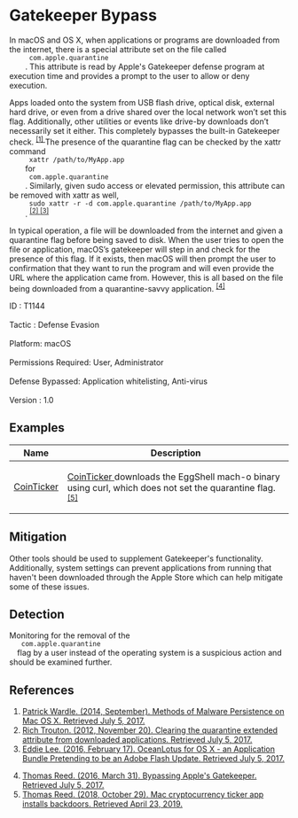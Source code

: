 <div class="container-fluid">
 <h1>
  Gatekeeper Bypass
 </h1>
 <div class="row">
  <div class="col-md-8 description-body">
   <p>
    In macOS and OS X, when applications or programs are downloaded from the internet, there is a special attribute set on the file called
    <code>
     com.apple.quarantine
    </code>
    . This attribute is read by Apple's Gatekeeper defense program at execution time and provides a prompt to the user to allow or deny execution.
   </p>
   <p>
    Apps loaded onto the system from USB flash drive, optical disk, external hard drive, or even from a drive shared over the local network won’t set this flag. Additionally, other utilities or events like drive-by downloads don’t necessarily set it either. This completely bypasses the built-in Gatekeeper check.
    <span class="scite-citeref-number" data-reference="Methods of Mac Malware Persistence" id="scite-ref-1-a">
     <sup>
      <a aria-describedby="qtip-0" data-hasqtip="0" href="https://www.virusbulletin.com/uploads/pdf/conference/vb2014/VB2014-Wardle.pdf" target="_blank">
       [1]
      </a>
     </sup>
    </span>
    The presence of the quarantine flag can be checked by the xattr command
    <code>
     xattr /path/to/MyApp.app
    </code>
    for
    <code>
     com.apple.quarantine
    </code>
    . Similarly, given sudo access or elevated permission, this attribute can be removed with xattr as well,
    <code>
     sudo xattr -r -d com.apple.quarantine /path/to/MyApp.app
    </code>
    .
    <span class="scite-citeref-number" data-reference="Clearing quarantine attribute" id="scite-ref-2-a">
     <sup>
      <a aria-describedby="qtip-1" data-hasqtip="1" href="https://derflounder.wordpress.com/2012/11/20/clearing-the-quarantine-extended-attribute-from-downloaded-applications/" target="_blank">
       [2]
      </a>
     </sup>
    </span>
    <span class="scite-citeref-number" data-reference="OceanLotus for OS X" id="scite-ref-3-a">
     <sup>
      <a aria-describedby="qtip-2" data-hasqtip="2" href="https://www.alienvault.com/blogs/labs-research/oceanlotus-for-os-x-an-application-bundle-pretending-to-be-an-adobe-flash-update" target="_blank">
       [3]
      </a>
     </sup>
    </span>
   </p>
   <p>
    In typical operation, a file will be downloaded from the internet and given a quarantine flag before being saved to disk. When the user tries to open the file or application, macOS’s gatekeeper will step in and check for the presence of this flag. If it exists, then macOS will then prompt the user to confirmation that they want to run the program and will even provide the URL where the application came from. However, this is all based on the file being downloaded from a quarantine-savvy application.
    <span class="scite-citeref-number" data-reference="Bypassing Gatekeeper" id="scite-ref-4-a">
     <sup>
      <a aria-describedby="qtip-3" data-hasqtip="3" href="https://blog.malwarebytes.com/cybercrime/2015/10/bypassing-apples-gatekeeper/" target="_blank">
       [4]
      </a>
     </sup>
    </span>
   </p>
  </div>
  <div class="col-md-4">
   <div class="card">
    <div class="card-body">
     <div class="card-data">
      <span class="h5 card-title">
       ID
      </span>
      : T1144
      <br/>
      <br/>
     </div>
     <div class="card-data">
      <span class="h5 card-title">
      </span>
     </div>
     <div class="card-data">
      <span class="h5 card-title">
       Tactic
      </span>
      : Defense Evasion
      <br/>
      <br/>
     </div>
     <div class="card-data">
      <span class="h5 card-title">
       Platform:
      </span>
      macOS
      <br/>
      <br/>
     </div>
     <div class="card-data">
      <span class="h5 card-title">
      </span>
     </div>
     <div class="card-data">
      <span class="h5 card-title">
       Permissions Required:
      </span>
      User, Administrator
      <br/>
      <br/>
     </div>
     <div class="card-data">
      <span class="h5 card-title">
      </span>
     </div>
     <div class="card-data">
      <span class="h5 card-title">
      </span>
     </div>
     <div class="card-data">
      <span class="h5 card-title">
      </span>
     </div>
     <div class="card-data">
      <span class="h5 card-title">
      </span>
     </div>
     <div class="card-data">
      <span class="h5 card-title">
       Defense Bypassed:
      </span>
      Application whitelisting, Anti-virus
      <br/>
      <br/>
     </div>
     <div class="card-data">
      <span class="h5 card-title">
      </span>
     </div>
     <div class="card-data">
      <span class="h5 card-title">
      </span>
     </div>
     <div class="card-data">
      <span class="h5 card-title">
      </span>
     </div>
     <div class="card-data">
      <span class="h5 card-title">
      </span>
     </div>
     <div class="card-data">
      <span class="h5 card-title">
       Version
      </span>
      : 1.0
     </div>
    </div>
   </div>
  </div>
 </div>
 <h2 class="pt-3" id="examples">
  Examples
 </h2>
 <table class="table table-bordered table-light mt-2">
  <thead>
   <tr>
    <th scope="col">
     Name
    </th>
    <th scope="col">
     Description
    </th>
   </tr>
  </thead>
  <tbody class="bg-white">
   <tr>
    <td>
     <a href="https://attack.mitre.org/software/S0369">
      CoinTicker
     </a>
    </td>
    <td>
     <p>
      <a href="https://attack.mitre.org/software/S0369">
       CoinTicker
      </a>
      downloads the EggShell mach-o binary using curl, which does not set the quarantine flag.
      <span class="scite-citeref-number" data-reference="CoinTicker 2019" id="scite-ref-5-a" onclick="scrollToRef('scite-5')">
       <sup>
        <a aria-describedby="qtip-4" data-hasqtip="4" href="https://blog.malwarebytes.com/threat-analysis/2018/10/mac-cryptocurrency-ticker-app-installs-backdoors/" target="_blank">
         [5]
        </a>
       </sup>
      </span>
     </p>
    </td>
   </tr>
  </tbody>
 </table>
 <h2 class="pt-3" id="mitigation">
  Mitigation
 </h2>
 <p>
  Other tools should be used to supplement Gatekeeper's functionality. Additionally, system settings can prevent applications from running that haven't been downloaded through the Apple Store which can help mitigate some of these issues.
 </p>
 <h2 class="pt-3" id="detection">
  Detection
 </h2>
 <p>
  Monitoring for the removal of the
  <code>
   com.apple.quarantine
  </code>
  flag by a user instead of the operating system is a suspicious action and should be examined further.
 </p>
 <h2 class="pt-3" id="references">
  References
 </h2>
 <div class="row">
  <div class="col">
   <ol>
    <li>
     <span class="scite-citation" id="scite-1">
      <span class="scite-citation-text">
       <a class="external text" href="https://www.virusbulletin.com/uploads/pdf/conference/vb2014/VB2014-Wardle.pdf" name="scite-1" rel="nofollow" target="_blank">
        Patrick Wardle. (2014, September). Methods of Malware Persistence on Mac OS X. Retrieved July 5, 2017.
       </a>
      </span>
     </span>
    </li>
    <li>
     <span class="scite-citation" id="scite-2">
      <span class="scite-citation-text">
       <a class="external text" href="https://derflounder.wordpress.com/2012/11/20/clearing-the-quarantine-extended-attribute-from-downloaded-applications/" name="scite-2" rel="nofollow" target="_blank">
        Rich Trouton. (2012, November 20). Clearing the quarantine extended attribute from downloaded applications. Retrieved July 5, 2017.
       </a>
      </span>
     </span>
    </li>
    <li>
     <span class="scite-citation" id="scite-3">
      <span class="scite-citation-text">
       <a class="external text" href="https://www.alienvault.com/blogs/labs-research/oceanlotus-for-os-x-an-application-bundle-pretending-to-be-an-adobe-flash-update" name="scite-3" rel="nofollow" target="_blank">
        Eddie Lee. (2016, February 17). OceanLotus for OS X - an Application Bundle Pretending to be an Adobe Flash Update. Retrieved July 5, 2017.
       </a>
      </span>
     </span>
    </li>
   </ol>
  </div>
  <div class="col">
   <ol start="4.5">
    <li>
     <span class="scite-citation" id="scite-4">
      <span class="scite-citation-text">
       <a class="external text" href="https://blog.malwarebytes.com/cybercrime/2015/10/bypassing-apples-gatekeeper/" name="scite-4" rel="nofollow" target="_blank">
        Thomas Reed. (2016, March 31). Bypassing Apple's Gatekeeper. Retrieved July 5, 2017.
       </a>
      </span>
     </span>
    </li>
    <li>
     <span class="scite-citation" id="scite-5">
      <span class="scite-citation-text">
       <a class="external text" href="https://blog.malwarebytes.com/threat-analysis/2018/10/mac-cryptocurrency-ticker-app-installs-backdoors/" name="scite-5" rel="nofollow" target="_blank">
        Thomas Reed. (2018, October 29). Mac cryptocurrency ticker app installs backdoors. Retrieved April 23, 2019.
       </a>
      </span>
     </span>
    </li>
   </ol>
  </div>
 </div>
</div>
